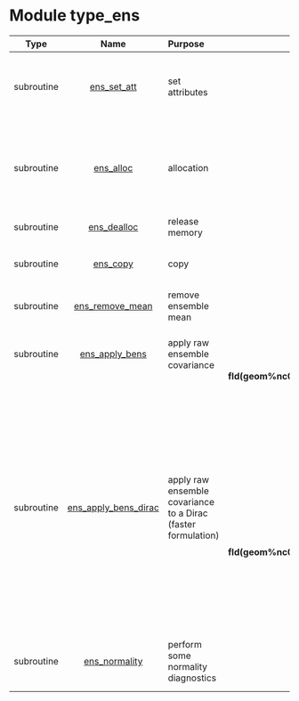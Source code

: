 # Module type_ens

| Type | Name | Purpose | Arguments |     | Type | Intent |
| :--: | :--: | :------ | ----: | :-------- | :--: | :----: |
| subroutine | [ens_set_att](https://github.com/JCSDA/saber/tree/develop/src/saber/bump/type_ens.F90#L66) | set attributes | **ens**<br>**ne**<br>**nsub** |  Ensemble<br> Ensemble size<br> Number of sub-ensembles | class(ens_type)<br>integer<br>integer | inout<br>in<br>in |
| subroutine | [ens_alloc](https://github.com/JCSDA/saber/tree/develop/src/saber/bump/type_ens.F90#L88) | allocation | **ens**<br>**nam**<br>**geom**<br>**ne**<br>**nsub** |  Ensemble<br> Namelist<br> Geometry<br> Ensemble size<br> Number of sub-ensembles | class(ens_type)<br>type(nam_type)<br>type(geom_type)<br>integer<br>integer | inout<br>in<br>in<br>in<br>in |
| subroutine | [ens_dealloc](https://github.com/JCSDA/saber/tree/develop/src/saber/bump/type_ens.F90#L117) | release memory | **ens** |  Ensemble | class(ens_type) | inout |
| subroutine | [ens_copy](https://github.com/JCSDA/saber/tree/develop/src/saber/bump/type_ens.F90#L149) | copy | **ens_out**<br>**ens_in** |  Output ensemble<br> Input ensemble | class(ens_type)<br>type(ens_type) | inout<br>in |
| subroutine | [ens_remove_mean](https://github.com/JCSDA/saber/tree/develop/src/saber/bump/type_ens.F90#L179) | remove ensemble mean | **ens** |  Ensemble | class(ens_type) | inout |
| subroutine | [ens_apply_bens](https://github.com/JCSDA/saber/tree/develop/src/saber/bump/type_ens.F90#L218) | apply raw ensemble covariance | **ens**<br>**mpl**<br>**nam**<br>**geom**<br>**fld(geom%nc0a,geom%nl0,nam%nv)** |  Ensemble<br> MPI data<br> Namelist<br> Geometry<br> Field | class(ens_type)<br>type(mpl_type)<br>type(nam_type)<br>type(geom_type)<br>real(kind_real) | in<br>inout<br>in<br>in<br>inout |
| subroutine | [ens_apply_bens_dirac](https://github.com/JCSDA/saber/tree/develop/src/saber/bump/type_ens.F90#L282) | apply raw ensemble covariance to a Dirac (faster formulation) | **ens**<br>**mpl**<br>**nam**<br>**geom**<br>**iprocdir**<br>**ic0adir**<br>**il0dir**<br>**ivdir**<br>**fld(geom%nc0a,geom%nl0,nam%nv)** |  Ensemble<br> MPI data<br> Namelist<br> Geometry<br> Processor index for dirac function<br> Subset Sc0, halo A index for dirac function<br> Subset Sl0 index for dirac function<br> Variable index for dirac function<br> Field | class(ens_type)<br>type(mpl_type)<br>type(nam_type)<br>type(geom_type)<br>integer<br>integer<br>integer<br>integer<br>real(kind_real) | in<br>inout<br>in<br>in<br>in<br>in<br>in<br>in<br>out |
| subroutine | [ens_normality](https://github.com/JCSDA/saber/tree/develop/src/saber/bump/type_ens.F90#L328) | perform some normality diagnostics | **ens**<br>**mpl**<br>**nam**<br>**geom**<br>**io** |  Ensemble<br> MPI data<br> Namelist<br> Geometry<br> I/O | class(ens_type)<br>type(mpl_type)<br>type(nam_type)<br>type(geom_type)<br>type(io_type) | in<br>inout<br>in<br>in<br>in |
